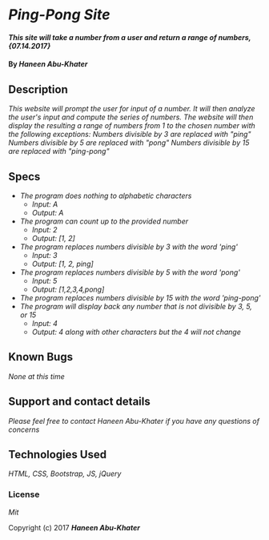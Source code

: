 # _Ping-Pong Site_

#### _This site will take a number from a user and return a range of numbers, {07.14.2017}_

#### By _**Haneen Abu-Khater**_

## Description

_This website will prompt the user for input of a number. It will then analyze the user's input and compute the series of numbers. The website will then display the resulting a range of numbers from 1 to the chosen number with the following exceptions:
Numbers divisible by 3 are replaced with "ping"
Numbers divisible by 5 are replaced with "pong"
Numbers divisible by 15 are replaced with "ping-pong"_

## Specs

* _The program does nothing to alphabetic characters_
  * _Input: A_
  * _Output: A_
* _The program can count up to the provided number_
  * _Input: 2_
  * _Output: [1, 2]_
* _The program replaces numbers divisible by 3 with the word 'ping'_
  * _Input: 3_
  * _Output: [1, 2, ping]_
* _The program replaces numbers divisible by 5 with the word 'pong'_
  * _Input: 5_
  * _Output: [1,2,3,4,pong]_
* _The program replaces numbers divisible by 15 with the word 'ping-pong'_
* _The program will display back any number that is not divisible by 3, 5, or 15_
  * _Input: 4_
  * _Output: 4 along with other characters but the 4 will not change_

## Known Bugs

_None at this time_

## Support and contact details

_Please feel free to contact Haneen Abu-Khater if you have any questions of concerns_

## Technologies Used

_HTML, CSS, Bootstrap, JS, jQuery_

### License

*Mit*

Copyright (c) 2017 **_Haneen Abu-Khater_**
